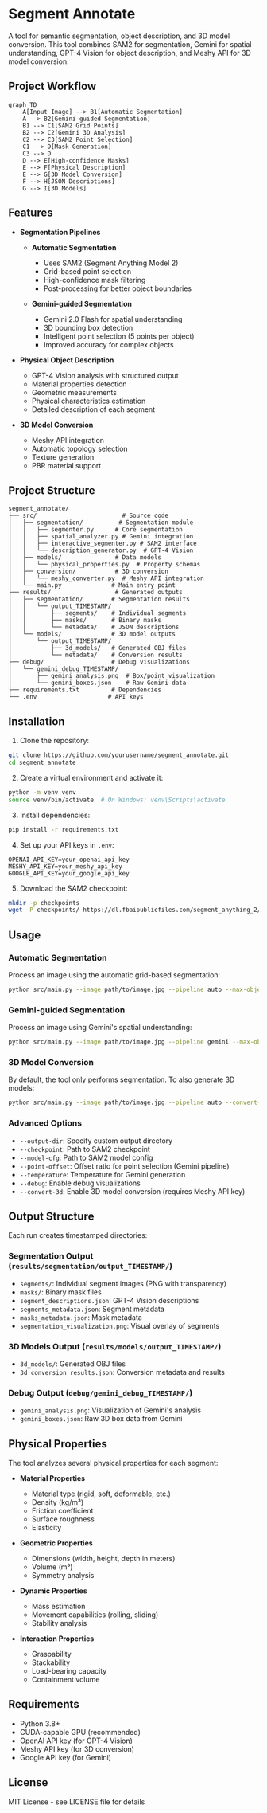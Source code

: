 # Segment Annotate

A tool for semantic segmentation, object description, and 3D model conversion. This tool combines SAM2 for segmentation, Gemini for spatial understanding, GPT-4 Vision for object description, and Meshy API for 3D model conversion.

## Project Workflow

```mermaid
graph TD
    A[Input Image] --> B1[Automatic Segmentation]
    A --> B2[Gemini-guided Segmentation]
    B1 --> C1[SAM2 Grid Points]
    B2 --> C2[Gemini 3D Analysis]
    C2 --> C3[SAM2 Point Selection]
    C1 --> D[Mask Generation]
    C3 --> D
    D --> E[High-confidence Masks]
    E --> F[Physical Description]
    E --> G[3D Model Conversion]
    F --> H[JSON Descriptions]
    G --> I[3D Models]
```

## Features

- **Segmentation Pipelines**
  - **Automatic Segmentation**
    - Uses SAM2 (Segment Anything Model 2)
    - Grid-based point selection
    - High-confidence mask filtering
    - Post-processing for better object boundaries
  
  - **Gemini-guided Segmentation**
    - Gemini 2.0 Flash for spatial understanding
    - 3D bounding box detection
    - Intelligent point selection (5 points per object)
    - Improved accuracy for complex objects

- **Physical Object Description**
  - GPT-4 Vision analysis with structured output
  - Material properties detection
  - Geometric measurements
  - Physical characteristics estimation
  - Detailed description of each segment

- **3D Model Conversion**
  - Meshy API integration
  - Automatic topology selection
  - Texture generation
  - PBR material support

## Project Structure

```
segment_annotate/
├── src/                        # Source code
│   ├── segmentation/          # Segmentation module
│   │   ├── segmenter.py      # Core segmentation
│   │   ├── spatial_analyzer.py # Gemini integration
│   │   ├── interactive_segmenter.py # SAM2 interface
│   │   └── description_generator.py  # GPT-4 Vision
│   ├── models/               # Data models
│   │   └── physical_properties.py  # Property schemas
│   ├── conversion/           # 3D conversion
│   │   └── meshy_converter.py  # Meshy API integration
│   └── main.py              # Main entry point
├── results/                  # Generated outputs
│   ├── segmentation/        # Segmentation results
│   │   └── output_TIMESTAMP/
│   │       ├── segments/    # Individual segments
│   │       ├── masks/       # Binary masks
│   │       └── metadata/    # JSON descriptions
│   └── models/              # 3D model outputs
│       └── output_TIMESTAMP/
│           ├── 3d_models/   # Generated OBJ files
│           └── metadata/    # Conversion results
├── debug/                   # Debug visualizations
│   └── gemini_debug_TIMESTAMP/
│       ├── gemini_analysis.png  # Box/point visualization
│       └── gemini_boxes.json    # Raw Gemini data
├── requirements.txt         # Dependencies
└── .env                    # API keys
```

## Installation

1. Clone the repository:
```bash
git clone https://github.com/yourusername/segment_annotate.git
cd segment_annotate
```

2. Create a virtual environment and activate it:
```bash
python -m venv venv
source venv/bin/activate  # On Windows: venv\Scripts\activate
```

3. Install dependencies:
```bash
pip install -r requirements.txt
```

4. Set up your API keys in `.env`:
```env
OPENAI_API_KEY=your_openai_api_key
MESHY_API_KEY=your_meshy_api_key
GOOGLE_API_KEY=your_google_api_key
```

5. Download the SAM2 checkpoint:
```bash
mkdir -p checkpoints
wget -P checkpoints/ https://dl.fbaipublicfiles.com/segment_anything_2/092824/sam2.1_hiera_large.pt
```

## Usage

### Automatic Segmentation

Process an image using the automatic grid-based segmentation:
```bash
python src/main.py --image path/to/image.jpg --pipeline auto --max-objects 20
```

### Gemini-guided Segmentation

Process an image using Gemini's spatial understanding:
```bash
python src/main.py --image path/to/image.jpg --pipeline gemini --max-objects 10 --point-offset 0.2 --debug
```

### 3D Model Conversion

By default, the tool only performs segmentation. To also generate 3D models:
```bash
python src/main.py --image path/to/image.jpg --pipeline auto --convert-3d
```

### Advanced Options

- `--output-dir`: Specify custom output directory
- `--checkpoint`: Path to SAM2 checkpoint
- `--model-cfg`: Path to SAM2 model config
- `--point-offset`: Offset ratio for point selection (Gemini pipeline)
- `--temperature`: Temperature for Gemini generation
- `--debug`: Enable debug visualizations
- `--convert-3d`: Enable 3D model conversion (requires Meshy API key)

## Output Structure

Each run creates timestamped directories:

### Segmentation Output (`results/segmentation/output_TIMESTAMP/`)
- `segments/`: Individual segment images (PNG with transparency)
- `masks/`: Binary mask files
- `segment_descriptions.json`: GPT-4 Vision descriptions
- `segments_metadata.json`: Segment metadata
- `masks_metadata.json`: Mask metadata
- `segmentation_visualization.png`: Visual overlay of segments

### 3D Models Output (`results/models/output_TIMESTAMP/`)
- `3d_models/`: Generated OBJ files
- `3d_conversion_results.json`: Conversion metadata and results

### Debug Output (`debug/gemini_debug_TIMESTAMP/`)
- `gemini_analysis.png`: Visualization of Gemini's analysis
- `gemini_boxes.json`: Raw 3D box data from Gemini

## Physical Properties

The tool analyzes several physical properties for each segment:

- **Material Properties**
  - Material type (rigid, soft, deformable, etc.)
  - Density (kg/m³)
  - Friction coefficient
  - Surface roughness
  - Elasticity

- **Geometric Properties**
  - Dimensions (width, height, depth in meters)
  - Volume (m³)
  - Symmetry analysis

- **Dynamic Properties**
  - Mass estimation
  - Movement capabilities (rolling, sliding)
  - Stability analysis

- **Interaction Properties**
  - Graspability
  - Stackability
  - Load-bearing capacity
  - Containment volume

## Requirements

- Python 3.8+
- CUDA-capable GPU (recommended)
- OpenAI API key (for GPT-4 Vision)
- Meshy API key (for 3D conversion)
- Google API key (for Gemini)

## License

MIT License - see LICENSE file for details 